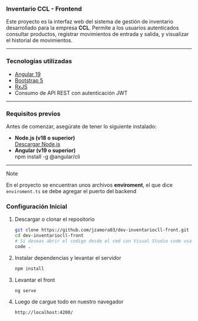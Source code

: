 ### Inventario CCL - Frontend

Este proyecto es la interfaz web del sistema de gestión de inventario desarrollado para la empresa **CCL**. Permite a los usuarios autenticados consultar productos, registrar movimientos de entrada y salida, y visualizar el historial de movimientos.

---

### Tecnologías utilizadas

- [Angular 19](https://angular.io/)
- [Bootstrap 5](https://getbootstrap.com/)
- [RxJS](https://rxjs.dev/)
- Consumo de API REST con autenticación JWT

---

### Requisitos previos

Antes de comenzar, asegúrate de tener lo siguiente instalado:

- **Node.js (v18 o superior)**  
  [Descargar Node.js](https://nodejs.org/)
- **Angular (v19 o superior)**  
  npm install -g @angular/cli
 
---

  > [!NOTE]
  > En el proyecto se encuentran unos archivos **enviroment**, el que dice `enviroment.ts` se debe agregar el puerto del backend

### **Configuración Inicial**
1. Descargar o clonar el repositorio

    ```bash
   git clone https://github.com/jzamora03/dev-inventariocll-front.git
   cd dev-inventariocll-front
    # Si deseas abrir el codigo desde el cmd con Visual Studio code usa
    code .
3. Instalar dependencias y levantar el servidor
      ```bash
     npm install
      ```
4. Levantar el front
    ```bash
   ng serve
    ```
5. Luego de cargue todo en nuestro navegador
    ```bash
   http://localhost:4200/
    ```

